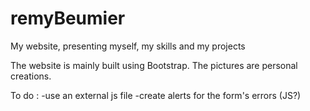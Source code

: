 # remyBeumier
My website, presenting myself, my skills and my projects

The website is mainly built using Bootstrap.
The pictures are personal creations.

To do : 
-use an external js file
-create alerts for the form's errors (JS?)
